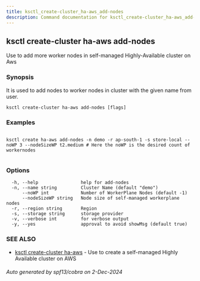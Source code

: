 ```yaml
---
title: ksctl_create-cluster_ha-aws_add-nodes
description: Command documentation for ksctl_create-cluster_ha-aws_add-nodes
---
```


## ksctl create-cluster ha-aws add-nodes

Use to add more worker nodes in self-managed Highly-Available cluster on Aws

### Synopsis

It is used to add nodes to worker nodes in cluster with the given name from user.

```
ksctl create-cluster ha-aws add-nodes [flags]
```

### Examples

```

ksctl create ha-aws add-nodes -n demo -r ap-south-1 -s store-local --noWP 3 --nodeSizeWP t2.medium # Here the noWP is the desired count of workernodes
	
```

### Options

```
  -h, --help                help for add-nodes
  -n, --name string         Cluster Name (default "demo")
      --noWP int            Number of WorkerPlane Nodes (default -1)
      --nodeSizeWP string   Node size of self-managed workerplane nodes
  -r, --region string       Region
  -s, --storage string      storage provider
  -v, --verbose int         for verbose output
  -y, --yes                 approval to avoid showMsg (default true)
```

### SEE ALSO

* [ksctl create-cluster ha-aws](ksctl_create-cluster_ha-aws.md)	 - Use to create a self-managed Highly Available cluster on AWS

###### Auto generated by spf13/cobra on 2-Dec-2024
